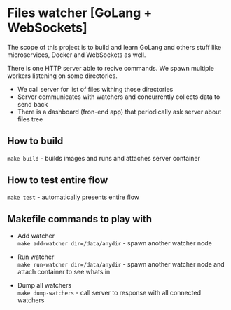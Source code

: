 # Files watcher [GoLang + WebSockets]

The scope of this project is to build and learn GoLang and others stuff like microservices, Docker and WebSockets as well.

There is one HTTP server able to recive commands. We spawn multiple workers listening on some directories. 
* We call server for list of files withing those directories  
* Server communicates with watchers and concurrently collects data to send back
* There is a dashboard (fron-end app) that periodically ask server about files tree

## How to build
`make build` - builds images and runs and attaches server container

## How to test entire flow
`make test` - automatically presents entire flow

## Makefile commands to play with

* Add watcher  
`make add-watcher dir=/data/anydir` - spawn another watcher node

* Run watcher  
`make run-watcher dir=/data/anydir` - spawn another watcher node and attach container to see whats in

* Dump all watchers  
`make dump-watchers` - call server to response with all connected watchers


